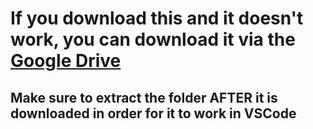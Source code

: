 # If you download this and it doesn't work, you can download it via the [Google Drive](https://drive.google.com/drive/folders/183vWJ68LXnKv2T112fy5igXy6kD0ArKG?usp=sharing) 
## Make sure to extract the folder AFTER it is downloaded in order for it to work in VSCode
